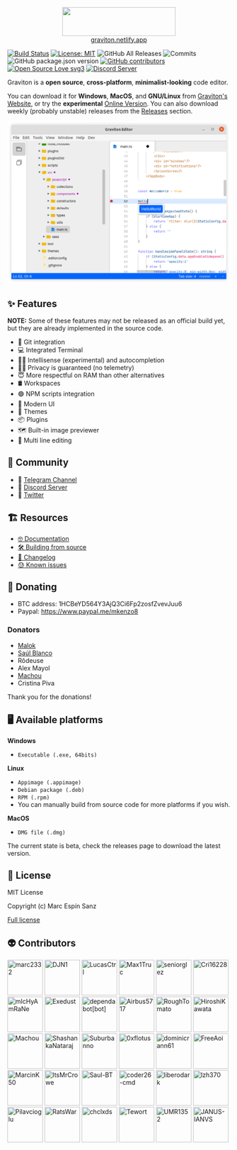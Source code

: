 <p align="center">
	<img align="center" src="https://graviton.netlify.app/logo.png"  width="256" height="64.5"/>
	<br>
	<a href="https://graviton.netlify.app">graviton.netlify.app</a>
</p>

[![Build Status](https://img.shields.io/endpoint.svg?url=https%3A%2F%2Factions-badge.atrox.dev%2FGraviton-Code-Editor%2FGraviton-App%2Fbadge%3Fref%3Dmaster&style=flat)](https://actions-badge.atrox.dev/Graviton-Code-Editor/Graviton-App/goto?ref=master)
[![License: MIT](https://img.shields.io/badge/License-MIT-blue.svg)](https://github.com/Graviton-Code-Editor/Graviton-App/blob/master/LICENSE.md)
![GitHub All Releases](https://img.shields.io/github/downloads/Graviton-Code-Editor/Graviton-App/total.svg)
![Commits](https://img.shields.io/github/commit-activity/m/Graviton-Code-Editor/Graviton-App)
![GitHub package.json version](https://img.shields.io/github/package-json/v/Graviton-Code-Editor/Graviton-App.svg)
[![GitHub contributors](https://img.shields.io/github/contributors/Graviton-Code-Editor/Graviton-App.svg)](https://GitHub.com/Graviton-Code-Editor/Graviton-App/graphs/contributors/)
[![Open Source Love svg3](https://badges.frapsoft.com/os/v3/open-source.svg?v=103)](https://github.com/Graviton-Code-Editor/Graviton-App/)
[![Discord Server](https://discordapp.com/api/guilds/536130219057086514/widget.png)](https://discord.gg/gg6CTYA)

Graviton is a **open source**, **cross-platform**, **minimalist-looking** code editor.

You can download it for **Windows**, **MacOS**, and **GNU/Linux** from [Graviton's Website](https://graviton.netlify.app/download), or try the **experimental** [Online Version](https://graviton.netlify.app/browser).
You can also download weekly (probably unstable) releases from the [Releases](https://github.com/Graviton-Code-Editor/Graviton-App/releases) section.

![example screenshot](example.png)

## ✨ Features

**NOTE:**
Some of these features may not be released as an official build yet, but they are already implemented in the source code.

- 🧬 Git integration
- 💻 Integrated Terminal
- ✍🏻 Intellisense (experimental) and autocompletion
- 💆‍♀️ Privacy is guaranteed (no telemetry)
- 😇 More respectful on RAM than other alternatives
- 🛢 Workspaces
- 🟢 NPM scripts integration
- 💅 Modern UI
- 🎨 Themes
- 📦 Plugins
- 🗺 Built-in image previewer
- 📝 Multi line editing

## 📣 Community

- 📢 [Telegram Channel](https://t.me/gravitoneditor)
- 💬 [Discord Server](https://discord.gg/cChzuMp)
- 💭 [Twitter](https://twitter.com/gravitoneditor)

## 🏗 Resources

- [🤓 Documentation](https://graviton.netlify.app/docs)
- [🛠 Building from source](BUILDING.md)
- [📜 Changelog](CHANGELOG.md)
- [😓 Known issues](https://github.com/orgs/Graviton-Code-Editor/projects/1#column-4042477)

## 🎁 Donating

- BTC address: 1HCBeYD564Y3AjQ3Ci6Fp2zosfZvevJuu6
- Paypal: https://www.paypal.me/mkenzo8

### Donators

- [Malok](https://github.com/malokdev)
- [Saúl Blanco](https://github.com/Saul-BT)
- Rôdeuse
- Alex Mayol
- [Machou](http://github.com/Machou)
- Cristina Piva

Thank you for the donations!

## 🖥 Available platforms

**Windows**

- `Executable (.exe, 64bits)`

**Linux**

- `Appimage (.appimage)`
- `Debian package (.deb)`
- `RPM (.rpm)`
- You can manually build from source code for more platforms if you wish.

**MacOS**

- `DMG file (.dmg)`

The current state is beta, check the releases page to download the latest version.

## 🧾 License

MIT License

Copyright (c) Marc Espín Sanz

[Full license](LICENSE.md)

## 👽 Contributors

[//]: contributor-faces

<a href="https://github.com/marc2332"><img src="https://avatars3.githubusercontent.com/u/38158676?v=4" title="marc2332" width="80" height="80"></a>
<a href="https://github.com/DJN1"><img src="https://avatars2.githubusercontent.com/u/34351129?v=4" title="DJN1" width="80" height="80"></a>
<a href="https://github.com/LucasCtrl"><img src="https://avatars1.githubusercontent.com/u/19686996?v=4" title="LucasCtrl" width="80" height="80"></a>
<a href="https://github.com/Max1Truc"><img src="https://avatars1.githubusercontent.com/u/26603929?v=4" title="Max1Truc" width="80" height="80"></a>
<a href="https://github.com/seniorglez"><img src="https://avatars2.githubusercontent.com/u/44611837?v=4" title="seniorglez" width="80" height="80"></a>
<a href="https://github.com/Cri16228"><img src="https://avatars3.githubusercontent.com/u/11902233?v=4" title="Cri16228" width="80" height="80"></a>
<a href="https://github.com/mIcHyAmRaNe"><img src="https://avatars0.githubusercontent.com/u/17873513?v=4" title="mIcHyAmRaNe" width="80" height="80"></a>
<a href="https://github.com/Exedust"><img src="https://avatars1.githubusercontent.com/u/57815297?v=4" title="Exedust" width="80" height="80"></a>
<a href="https://github.com/apps/dependabot"><img src="https://avatars0.githubusercontent.com/in/29110?v=4" title="dependabot[bot]" width="80" height="80"></a>
<a href="https://github.com/Airbus5717"><img src="https://avatars0.githubusercontent.com/u/55999379?v=4" title="Airbus5717" width="80" height="80"></a>
<a href="https://github.com/RoughTomato"><img src="https://avatars2.githubusercontent.com/u/5015644?v=4" title="RoughTomato" width="80" height="80"></a>
<a href="https://github.com/HiroshiKawata"><img src="https://avatars2.githubusercontent.com/u/51838462?v=4" title="HiroshiKawata" width="80" height="80"></a>
<a href="https://github.com/Machou"><img src="https://avatars1.githubusercontent.com/u/1043650?v=4" title="Machou" width="80" height="80"></a>
<a href="https://github.com/ShashankaNataraj"><img src="https://avatars3.githubusercontent.com/u/650317?v=4" title="ShashankaNataraj" width="80" height="80"></a>
<a href="https://github.com/Suburbanno"><img src="https://avatars1.githubusercontent.com/u/13632826?v=4" title="Suburbanno" width="80" height="80"></a>
<a href="https://github.com/0xflotus"><img src="https://avatars3.githubusercontent.com/u/26602940?v=4" title="0xflotus" width="80" height="80"></a>
<a href="https://github.com/dominicrann61"><img src="https://avatars3.githubusercontent.com/u/47290014?v=4" title="dominicrann61" width="80" height="80"></a>
<a href="https://github.com/FreeAoi"><img src="https://avatars1.githubusercontent.com/u/45021001?v=4" title="FreeAoi" width="80" height="80"></a>
<a href="https://github.com/MarcinK50"><img src="https://avatars2.githubusercontent.com/u/55882206?v=4" title="MarcinK50" width="80" height="80"></a>
<a href="https://github.com/ItsMrCrowe"><img src="https://avatars3.githubusercontent.com/u/36272396?v=4" title="ItsMrCrowe" width="80" height="80"></a>
<a href="https://github.com/Saul-BT"><img src="https://avatars2.githubusercontent.com/u/25767185?v=4" title="Saul-BT" width="80" height="80"></a>
<a href="https://github.com/coder26-cmd"><img src="https://avatars1.githubusercontent.com/u/59140695?v=4" title="coder26-cmd" width="80" height="80"></a>
<a href="https://github.com/liberodark"><img src="https://avatars1.githubusercontent.com/u/4238928?v=4" title="liberodark" width="80" height="80"></a>
<a href="https://github.com/lzh370"><img src="https://avatars3.githubusercontent.com/u/8326663?v=4" title="lzh370" width="80" height="80"></a>
<a href="https://github.com/Pilavcioglu"><img src="https://avatars1.githubusercontent.com/u/36800357?v=4" title="Pilavcioglu" width="80" height="80"></a>
<a href="https://github.com/RatsWar"><img src="https://avatars1.githubusercontent.com/u/36457467?v=4" title="RatsWar" width="80" height="80"></a>
<a href="https://github.com/chclxds"><img src="https://avatars0.githubusercontent.com/u/16403437?v=4" title="chclxds" width="80" height="80"></a>
<a href="https://github.com/Tewort"><img src="https://avatars3.githubusercontent.com/u/32545979?v=4" title="Tewort" width="80" height="80"></a>
<a href="https://github.com/UMR1352"><img src="https://avatars3.githubusercontent.com/u/31142849?v=4" title="UMR1352" width="80" height="80"></a>
<a href="https://github.com/JANUS-IANVS"><img src="https://avatars3.githubusercontent.com/u/67259928?v=4" title="JANUS-IANVS" width="80" height="80"></a>

[//]: contributor-faces
